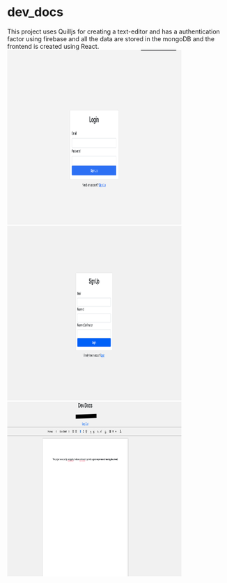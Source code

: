 # dev_docs

This project uses Quilljs for creating a text-editor and has a authentication factor using firebase and all the data are stored in the mongoDB and the frontend is created using React.
<img src="https://github.com/Devesan/dev_docs/blob/master/Results/login.png" width="400" height="400" />
<img src="https://github.com/Devesan/dev_docs/blob/master/Results/signup.png" width="400" height="400" />
<img src="https://github.com/Devesan/dev_docs/blob/master/Results/main.png" width="400" height="400" />

